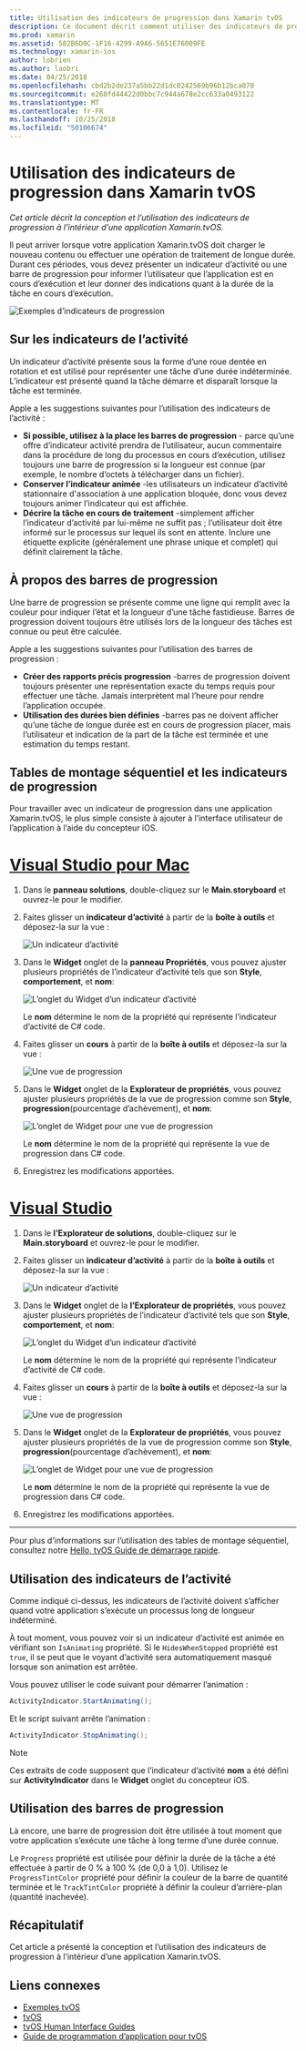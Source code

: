 ```yaml
---
title: Utilisation des indicateurs de progression dans Xamarin tvOS
description: Ce document décrit comment utiliser des indicateurs de progression dans une application tvOS générées avec Xamarin. Il aborde les barres de progression et les indicateurs de l’activité.
ms.prod: xamarin
ms.assetid: 582B6D0C-1F16-4299-A9A6-5651E76009FE
ms.technology: xamarin-ios
author: lobrien
ms.author: laobri
ms.date: 04/25/2018
ms.openlocfilehash: cbd2b2de237a5bb22d1dc0242569b96b12bca070
ms.sourcegitcommit: e268fd44422d0bbc7c944a678e2cc633a0493122
ms.translationtype: MT
ms.contentlocale: fr-FR
ms.lasthandoff: 10/25/2018
ms.locfileid: "50106674"
---
```

# <a name="working-with-tvos-progress-indicators-in-xamarin"></a>Utilisation des indicateurs de progression dans Xamarin tvOS

_Cet article décrit la conception et l’utilisation des indicateurs de progression à l’intérieur d’une application Xamarin.tvOS._

Il peut arriver lorsque votre application Xamarin.tvOS doit charger le nouveau contenu ou effectuer une opération de traitement de longue durée. Durant ces périodes, vous devez présenter un indicateur d’activité ou une barre de progression pour informer l’utilisateur que l’application est en cours d’exécution et leur donner des indications quant à la durée de la tâche en cours d’exécution.

![Exemples d’indicateurs de progression](progress-indicators-images/intro01.png "exemples d’indicateurs de progression")

## <a name="about-activity-indicators"></a>Sur les indicateurs de l’activité

Un indicateur d’activité présente sous la forme d’une roue dentée en rotation et est utilisé pour représenter une tâche d’une durée indéterminée. L’indicateur est présenté quand la tâche démarre et disparaît lorsque la tâche est terminée.

Apple a les suggestions suivantes pour l’utilisation des indicateurs de l’activité :

- **Si possible, utilisez à la place les barres de progression** - parce qu’une offre d’indicateur activité prendra de l’utilisateur, aucun commentaire dans la procédure de long du processus en cours d’exécution, utilisez toujours une barre de progression si la longueur est connue (par exemple, le nombre d’octets à télécharger dans un fichier).
- **Conserver l’indicateur animée** -les utilisateurs un indicateur d’activité stationnaire d'association à une application bloquée, donc vous devez toujours animer l’indicateur qui est affichée.
- **Décrire la tâche en cours de traitement** -simplement afficher l’indicateur d’activité par lui-même ne suffit pas ; l’utilisateur doit être informé sur le processus sur lequel ils sont en attente. Inclure une étiquette explicite (généralement une phrase unique et complet) qui définit clairement la tâche.

## <a name="about-progress-bars"></a>À propos des barres de progression

Une barre de progression se présente comme une ligne qui remplit avec la couleur pour indiquer l’état et la longueur d’une tâche fastidieuse. Barres de progression doivent toujours être utilisés lors de la longueur des tâches est connue ou peut être calculée.

Apple a les suggestions suivantes pour l’utilisation des barres de progression :

- **Créer des rapports précis progression** -barres de progression doivent toujours présenter une représentation exacte du temps requis pour effectuer une tâche. Jamais interprètent mal l’heure pour rendre l’application occupée.
- **Utilisation des durées bien définies** -barres pas ne doivent afficher qu’une tâche de longue durée est en cours de progression placer, mais l’utilisateur et indication de la part de la tâche est terminée et une estimation du temps restant.

## <a name="progress-indicators-and-storyboards"></a>Tables de montage séquentiel et les indicateurs de progression

Pour travailler avec un indicateur de progression dans une application Xamarin.tvOS, le plus simple consiste à ajouter à l’interface utilisateur de l’application à l’aide du concepteur iOS.

# <a name="visual-studio-for-mactabmacos"></a>[Visual Studio pour Mac](#tab/macos)
    
1. Dans le **panneau solutions**, double-cliquez sur le **Main.storyboard** et ouvrez-le pour le modifier.

2. Faites glisser un **indicateur d’activité** à partir de la **boîte à outils** et déposez-la sur la vue : 

    ![Un indicateur d’activité](progress-indicators-images/activity01.png "un indicateur d’activité")

3. Dans le **Widget** onglet de la **panneau Propriétés**, vous pouvez ajuster plusieurs propriétés de l’indicateur d’activité tels que son **Style**, **comportement**, et **nom**: 

    ![L’onglet du Widget d’un indicateur d’activité](progress-indicators-images/activity02.png "onglet le Widget d’un indicateur d’activité")
    
    Le **nom** détermine le nom de la propriété qui représente l’indicateur d’activité de C# code.

4. Faites glisser un **cours** à partir de la **boîte à outils** et déposez-la sur la vue : 

    ![Une vue de progression](progress-indicators-images/activity03.png "une vue de progression")

5. Dans le **Widget** onglet de la **Explorateur de propriétés**, vous pouvez ajuster plusieurs propriétés de la vue de progression comme son **Style**, **progression**(pourcentage d’achèvement), et **nom**: 

    ![L’onglet de Widget pour une vue de progression](progress-indicators-images/activity04.png "onglet le Widget pour une vue de progression")
    
    Le **nom** détermine le nom de la propriété qui représente la vue de progression dans C# code.

6. Enregistrez les modifications apportées.

# <a name="visual-studiotabwindows"></a>[Visual Studio](#tab/windows)
    
1. Dans le **l’Explorateur de solutions**, double-cliquez sur le **Main.storyboard** et ouvrez-le pour le modifier.

2. Faites glisser un **indicateur d’activité** à partir de la **boîte à outils** et déposez-la sur la vue : 

    ![Un indicateur d’activité](progress-indicators-images/activity01-vs.png
    "un indicateur d’activité")

3. Dans le **Widget** onglet de la **l’Explorateur de propriétés**, vous pouvez ajuster plusieurs propriétés de l’indicateur d’activité tels que son **Style**, **comportement**, et **nom**: 

    ![L’onglet du Widget d’un indicateur d’activité](progress-indicators-images/activity02-vs.png "onglet le Widget d’un indicateur d’activité")

    Le **nom** détermine le nom de la propriété qui représente l’indicateur d’activité de C# code.

4. Faites glisser un **cours** à partir de la **boîte à outils** et déposez-la sur la vue : 

   ![Une vue de progression](progress-indicators-images/activity03-vs.png "une vue de progression")

5. Dans le **Widget** onglet de la **Explorateur de propriétés**, vous pouvez ajuster plusieurs propriétés de la vue de progression comme son **Style**, **progression**(pourcentage d’achèvement), et **nom**: 

    ![L’onglet de Widget pour une vue de progression](progress-indicators-images/activity04-vs.png "onglet le Widget pour une vue de progression")
    
    Le **nom** détermine le nom de la propriété qui représente la vue de progression dans C# code.

6. Enregistrez les modifications apportées.

-----

Pour plus d’informations sur l’utilisation des tables de montage séquentiel, consultez notre [Hello, tvOS Guide de démarrage rapide](~/ios/tvos/get-started/hello-tvos.md). 

## <a name="working-with-activity-indicators"></a>Utilisation des indicateurs de l’activité

Comme indiqué ci-dessus, les indicateurs de l’activité doivent s’afficher quand votre application s’exécute un processus long de longueur indéterminé.

À tout moment, vous pouvez voir si un indicateur d’activité est animée en vérifiant son `IsAnimating` propriété. Si le `HidesWhenStopped` propriété est `true`, il se peut que le voyant d’activité sera automatiquement masqué lorsque son animation est arrêtée.

Vous pouvez utiliser le code suivant pour démarrer l’animation : 

```csharp
ActivityIndicator.StartAnimating();
```

Et le script suivant arrête l’animation :

```csharp
ActivityIndicator.StopAnimating();
```

> [!NOTE]
> Ces extraits de code supposent que l’indicateur d’activité **nom** a été défini sur **ActivityIndicator** dans le **Widget** onglet du concepteur iOS.

## <a name="working-with-progress-bars"></a>Utilisation des barres de progression

Là encore, une barre de progression doit être utilisée à tout moment que votre application s’exécute une tâche à long terme d’une durée connue. 

Le `Progress` propriété est utilisée pour définir la durée de la tâche a été effectuée à partir de 0 % à 100 % (de 0,0 à 1,0). Utilisez le `ProgressTintColor` propriété pour définir la couleur de la barre de quantité terminée et le `TrackTintColor` propriété à définir la couleur d’arrière-plan (quantité inachevée).

## <a name="summary"></a>Récapitulatif

Cet article a présenté la conception et l’utilisation des indicateurs de progression à l’intérieur d’une application Xamarin.tvOS.

## <a name="related-links"></a>Liens connexes

- [Exemples tvOS](https://developer.xamarin.com/samples/tvos/all/)
- [tvOS](https://developer.apple.com/tvos/)
- [tvOS Human Interface Guides](https://developer.apple.com/tvos/human-interface-guidelines/)
- [Guide de programmation d’application pour tvOS](https://developer.apple.com/library/prerelease/tvos/documentation/General/Conceptual/AppleTV_PG/)
